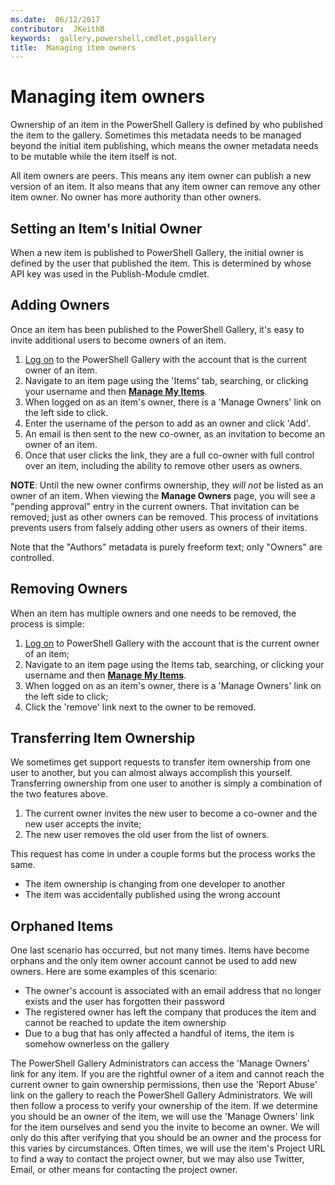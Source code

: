 ```yaml
---
ms.date:  06/12/2017
contributor:  JKeithB
keywords:  gallery,powershell,cmdlet,psgallery
title:  Managing item owners
---
```

# Managing item owners

Ownership of an item in the PowerShell Gallery is defined by who published the item to the gallery.
Sometimes this metadata needs to be managed beyond the initial item publishing, which means the owner metadata needs to be mutable while the item itself is not.

All item owners are peers.
This means any item owner can publish a new version of an item. It also means that any item owner can remove any other item owner.
No owner has more authority than other owners.

## Setting an Item's Initial Owner

When a new item is published to PowerShell Gallery, the initial owner is defined by the user that published the item. This is determined by whose API key was used in the Publish-Module cmdlet.

## Adding Owners

Once an item has been published to the PowerShell Gallery, it's easy to invite additional users to become owners of an item.

1. [Log on](https://powershellgallery.com/users/account/LogOn) to the PowerShell Gallery with the account that is the current owner of an item.
2. Navigate to an item page using the 'Items' tab, searching, or clicking your username and then [**Manage My Items**](https://www.powershellgallery.com/account/Packages).
3. When logged on as an item's owner, there is a 'Manage Owners' link on the left side to click.
4. Enter the username of the person to add as an owner and click 'Add'.
5. An email is then sent to the new co-owner, as an invitation to become an owner of an item.
6. Once that user clicks the link, they are a full co-owner with full control over an item, including the ability to remove other users as owners.

**NOTE**: Until the new owner confirms ownership, they *will not* be listed as an owner of an item.
When viewing the **Manage Owners** page, you will see a "pending approval" entry in the current owners.
That invitation can be removed; just as other owners can be removed.
This process of invitations prevents users from falsely adding other users as owners of their items.

Note that the "Authors" metadata is purely freeform text; only "Owners" are controlled.


## Removing Owners

When an item has multiple owners and one needs to be removed, the process is simple:

1. [Log on](https://powershellgallery.com/users/account/LogOn) to PowerShell Gallery with the account that is the current owner of an item;
2. Navigate to an item page using the Items tab, searching, or clicking your username and then [**Manage My Items**](https://www.powershellgallery.com/account/Packages).
3. When logged on as an item's owner, there is a 'Manage Owners' link on the left side to click;
4. Click the 'remove' link next to the owner to be removed.



## Transferring Item Ownership

We sometimes get support requests to transfer item ownership from one user to another, but you can almost always accomplish this yourself.
Transferring ownership from one user to another is simply a combination of the two features above.

1. The current owner invites the new user to become a co-owner and the new user accepts the invite;
2. The new user removes the old user from the list of owners.

This request has come in under a couple forms but the process works the same.

- The item ownership is changing from one developer to another
- The item was accidentally published using the wrong account


## Orphaned Items

One last scenario has occurred, but not many times.
Items have become orphans and the only item owner account cannot be used to add new owners.
Here are some examples of this scenario:

- The owner's account is associated with an email address that no longer exists and the user has forgotten their password
- The registered owner has left the company that produces the item and cannot be reached to update the item ownership
- Due to a bug that has only affected a handful of items, the item is somehow ownerless on the gallery

The PowerShell Gallery Administrators can access the 'Manage Owners' link for any item.
If you are the rightful owner of a item and cannot reach the current owner to gain ownership permissions, then use the 'Report Abuse' link on the gallery to reach the PowerShell Gallery Administrators.
We will then follow a process to verify your ownership of the item.
If we determine you should be an owner of the item, we will use the 'Manage Owners' link for the item ourselves and send you the invite to become an owner.
We will only do this after verifying that you should be an owner and the process for this varies by circumstances.
Often times, we will use the item's Project URL to find a way to contact the project owner, but we may also use Twitter, Email, or other means for contacting the project owner.